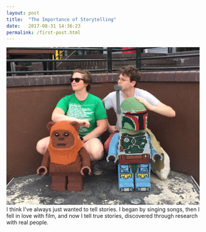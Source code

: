 ```yaml
---
layout: post
title:  "The Importance of Storytelling"
date:   2017-08-31 14:36:23
permalink: /first-post.html
---
```

<span class="image featured"><img src="/images/IMG_3024.jpg" alt=""></span>
I think I've always just wanted to tell stories. I began by singing songs, then I fell in love with film, and now I tell true stories, discovered through research with real people. 

